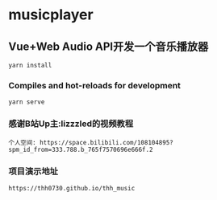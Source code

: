 # musicplayer

## Vue+Web Audio API开发一个音乐播放器
```
yarn install
```

### Compiles and hot-reloads for development
```
yarn serve
```

### 感谢B站Up主:lizzzled的视频教程
```
个人空间: https://space.bilibili.com/108104895?spm_id_from=333.788.b_765f7570696e666f.2
```

### 项目演示地址
```
https://thh0730.github.io/thh_music
```
